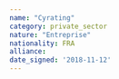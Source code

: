 ```yaml
---
name: "Cyrating"
category: private_sector
nature: "Entreprise"
nationality: FRA
alliance: 
date_signed: '2018-11-12'
---
```

    
